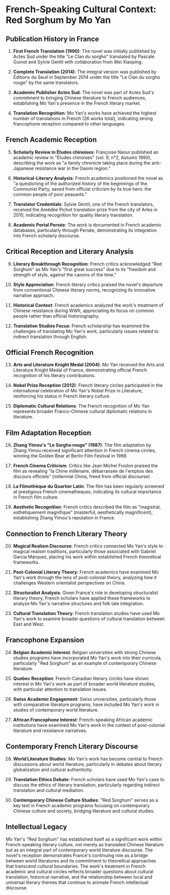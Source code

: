 # French-Speaking Cultural Context: Red Sorghum by Mo Yan

## Publication History in France

1. **First French Translation (1990)**: The novel was initially published by Actes Sud under the title "Le Clan du sorgho" translated by Pascale Guinot and Sylvie Gentil with collaboration from Wei Xiaoping.

2. **Complete Translation (2014)**: The integral version was published by Éditions du Seuil in September 2014 under the title "Le Clan du sorgho rouge" by the same translators.

3. **Academic Publisher Actes Sud**: The novel was part of Actes Sud's commitment to bringing Chinese literature to French audiences, establishing Mo Yan's presence in the French literary market.

4. **Translation Recognition**: Mo Yan's works have achieved the highest number of translations in French (26 works total), indicating strong francophone reception compared to other languages.

## French Academic Reception

5. **Scholarly Review in Études chinoises**: Françoise Naour published an academic review in "Études chinoises" (vol. 9, n°2, Autumn 1990), describing the work as "a family chronicle taking place during the anti-Japanese resistance war in the Gaomi region."

6. **Historical-Literary Analysis**: French academics positioned the novel as "a questioning of the authorized history of the beginnings of the Communist Party, saved from official criticism by its true hero: the common people of poor peasants."

7. **Translator Credentials**: Sylvie Gentil, one of the French translators, received the Amédée Pichot translation prize from the city of Arles in 2010, indicating recognition for quality literary translation.

8. **Academic Portal Persée**: The work is documented in French academic databases, particularly through Persée, demonstrating its integration into French scholarly discourse.

## Critical Reception and Literary Analysis

9. **Literary Breakthrough Recognition**: French critics acknowledged "Red Sorghum" as Mo Yan's "first great success" due to its "freedom and strength of style, against the canons of the time."

10. **Style Appreciation**: French literary critics praised the novel's departure from conventional Chinese literary norms, recognizing its innovative narrative approach.

11. **Historical Context**: French academics analyzed the work's treatment of Chinese resistance during WWII, appreciating its focus on common people rather than official historiography.

12. **Translation Studies Focus**: French scholarship has examined the challenges of translating Mo Yan's work, particularly issues related to indirect translation through English.

## Official French Recognition

13. **Arts and Literature Knight Medal (2004)**: Mo Yan received the Arts and Literature Knight Medal of France, demonstrating official French recognition of his literary contributions.

14. **Nobel Prize Reception (2012)**: French literary circles participated in the international celebration of Mo Yan's Nobel Prize in Literature, reinforcing his status in French literary culture.

15. **Diplomatic Cultural Relations**: The French recognition of Mo Yan represents broader Franco-Chinese cultural diplomatic relations in literature.

## Film Adaptation Reception

16. **Zhang Yimou's "Le Sorgho rouge" (1987)**: The film adaptation by Zhang Yimou received significant attention in French cinema circles, winning the Golden Bear at Berlin Film Festival in 1988.

17. **French Cinema Criticism**: Critics like Jean Michel Frodon praised the film as revealing "la Chine millénaire, débarrassée de l'emplois des discours officiels" (millennial China, freed from official discourse).

18. **La Filmothèque du Quartier Latin**: The film has been regularly screened at prestigious French cinematheques, indicating its cultural importance in French film culture.

19. **Aesthetic Recognition**: French critics described the film as "magistral, esthétiquement magnifique" (masterful, aesthetically magnificent), establishing Zhang Yimou's reputation in France.

## Connection to French Literary Theory

20. **Magical Realism Discourse**: French critics connected Mo Yan's style to magical realism traditions, particularly those associated with Gabriel García Márquez, placing his work within established French theoretical frameworks.

21. **Post-Colonial Literary Theory**: French academics have examined Mo Yan's work through the lens of post-colonial theory, analyzing how it challenges Western orientalist perspectives on China.

22. **Structuralist Analysis**: Given France's role in developing structuralist literary theory, French scholars have applied these frameworks to analyze Mo Yan's narrative structures and folk tale integration.

23. **Cultural Translation Theory**: French translation studies have used Mo Yan's work to examine broader questions of cultural translation between East and West.

## Francophone Expansion

24. **Belgian Academic Interest**: Belgian universities with strong Chinese studies programs have incorporated Mo Yan's work into their curricula, particularly "Red Sorghum" as an example of contemporary Chinese literature.

25. **Quebec Reception**: French-Canadian literary circles have shown interest in Mo Yan's work as part of broader world literature studies, with particular attention to translation issues.

26. **Swiss Academic Engagement**: Swiss universities, particularly those with comparative literature programs, have included Mo Yan's work in studies of contemporary world literature.

27. **African Francophone Interest**: French-speaking African academic institutions have examined Mo Yan's work in the context of post-colonial literature and resistance narratives.

## Contemporary French Literary Discourse

28. **World Literature Studies**: Mo Yan's work has become central to French discussions about world literature, particularly in debates about literary globalization and cultural authenticity.

29. **Translation Ethics Debate**: French scholars have used Mo Yan's case to discuss the ethics of literary translation, particularly regarding indirect translation and cultural mediation.

30. **Contemporary Chinese Culture Studies**: "Red Sorghum" serves as a key text in French academic programs focusing on contemporary Chinese culture and society, bridging literature and cultural studies.

## Intellectual Legacy

Mo Yan's "Red Sorghum" has established itself as a significant work within French-speaking literary culture, not merely as translated Chinese literature but as an integral part of contemporary world literature discourse. The novel's reception demonstrates France's continuing role as a bridge between world literatures and its commitment to theoretical approaches that transcend cultural boundaries. The work's treatment in French academic and cultural circles reflects broader questions about cultural translation, historical narrative, and the relationship between local and universal literary themes that continue to animate French intellectual discourse.